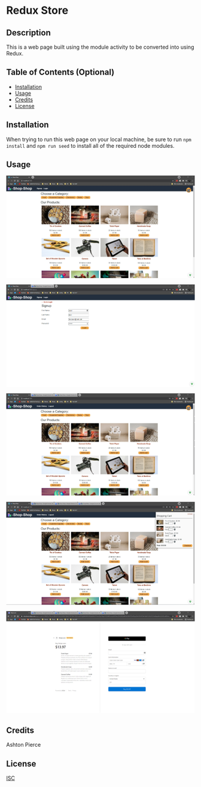 # Redux Store

## Description

This is a web page built using the module activity to be converted into using Redux.


## Table of Contents (Optional)

* [Installation](#installation)
* [Usage](#usage)
* [Credits](#credits)
* [License](#license)


## Installation

When trying to run this web page on your local machine, be sure to run ```npm install``` and ```npm run seed``` to install all of the required node modules.


## Usage 

![alt text](https://github.com/dakotapierce26/ReduxStore/blob/master/assets/images/screen1.jpg)

![alt text](https://github.com/dakotapierce26/ReduxStore/blob/master/assets/images/screen2.png)

![alt text](https://github.com/dakotapierce26/ReduxStore/blob/master/assets/images/screen3.jpg)

![alt text](https://github.com/dakotapierce26/ReduxStore/blob/master/assets/images/screen4.jpg)

![alt text](https://github.com/dakotapierce26/ReduxStore/blob/master/assets/images/screen5.png)


## Credits

Ashton Pierce


## License

[ISC](https://choosealicense.com/licenses/isc/)
